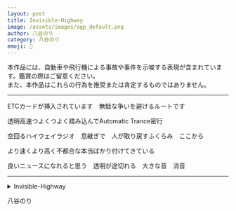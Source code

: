 ```yaml
---
layout: post
title: Invisible-Highway
image: /assets/images/ogp_default.png
author: 八谷のり
category: 八谷のり
emoji: 🍞
---
```


本作品には、自動車や飛行機による事故や事件を示唆する表現が含まれています。鑑賞の際はご留意ください。  
また、本作品はこれらの行為を推奨または肯定するものではありません。

---

<div class="tanka-area"><div class="tanka">
<p>ETCカードが挿入されています　無駄な争いを避けるルートです</p>

<p>透明高速つよくつよく踏み込んでAutomatic Trance密行</p>

<p>空回るハイウェイラジオ　息継ぎで　人が取り戻すふくらみ　ここから</p>

<p>より速くより高く不都合な本当ばかり付けてきている</p>

<p>良いニュースになれると思う　透明が途切れる　大きな音　消音</p>

</div></div>

---

<details><summary>Invisible-Highway</summary>
ETCカードが挿入されています　無駄な争いを避けるルートです<br />
透明高速つよくつよく踏み込んでAutomatic Trance密行<br />
空回るハイウェイラジオ　息継ぎで　人が取り戻すふくらみ　ここから<br />
より速くより高く不都合な本当ばかり付けてきている<br />
良いニュースになれると思う　透明が途切れる　大きな音　消音<br />
<br />

</details>

八谷のり

